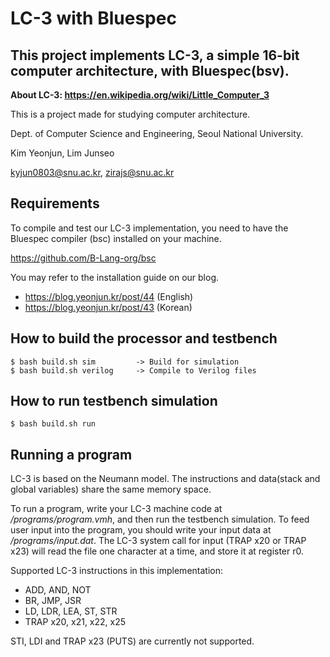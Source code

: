 # LC-3 with Bluespec
## This project implements LC-3, a simple 16-bit computer architecture, with Bluespec(bsv).

**About LC-3: https://en.wikipedia.org/wiki/Little_Computer_3**

This is a project made for studying computer architecture.

Dept. of Computer Science and Engineering, Seoul National University. 

Kim Yeonjun, Lim Junseo

kyjun0803@snu.ac.kr, zirajs@snu.ac.kr

## Requirements

To compile and test our LC-3 implementation, you need to have the Bluespec compiler (bsc) installed on your machine.

https://github.com/B-Lang-org/bsc

You may refer to the installation guide on our blog.

- https://blog.yeonjun.kr/post/44 (English)
- https://blog.yeonjun.kr/post/43 (Korean)

## How to build the processor and testbench

    $ bash build.sh sim         -> Build for simulation
    $ bash build.sh verilog     -> Compile to Verilog files

  
## How to run testbench simulation


    $ bash build.sh run

  
## Running a program

LC-3 is based on the Neumann model. The instructions and data(stack and global variables) share the same memory space.

To run a program, write your LC-3 machine code at */programs/program.vmh*, and then run the testbench simulation. To feed user input into the program, you should write your input data at */programs/input.dat*. The LC-3 system call for input (TRAP x20 or TRAP x23) will read the file one character at a time, and store it at register r0.


Supported LC-3 instructions in this implementation:
- ADD, AND, NOT
- BR, JMP, JSR
- LD, LDR, LEA, ST, STR
- TRAP x20, x21, x22, x25

STI, LDI and TRAP x23 (PUTS) are currently not supported.